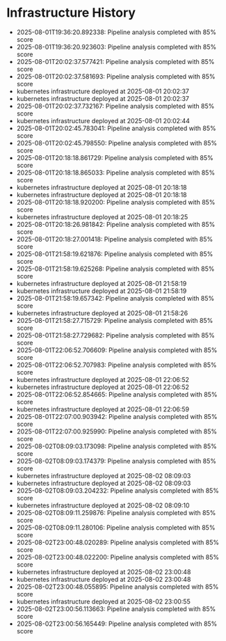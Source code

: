 # Infrastructure History

- 2025-08-01T19:36:20.892338: Pipeline analysis completed with 85% score
- 2025-08-01T19:36:20.923603: Pipeline analysis completed with 85% score
- 2025-08-01T20:02:37.577421: Pipeline analysis completed with 85% score
- 2025-08-01T20:02:37.581693: Pipeline analysis completed with 85% score
- kubernetes infrastructure deployed at 2025-08-01 20:02:37
- kubernetes infrastructure deployed at 2025-08-01 20:02:37
- 2025-08-01T20:02:37.732167: Pipeline analysis completed with 85% score
- kubernetes infrastructure deployed at 2025-08-01 20:02:44
- 2025-08-01T20:02:45.783041: Pipeline analysis completed with 85% score
- 2025-08-01T20:02:45.798550: Pipeline analysis completed with 85% score
- 2025-08-01T20:18:18.861729: Pipeline analysis completed with 85% score
- 2025-08-01T20:18:18.865033: Pipeline analysis completed with 85% score
- kubernetes infrastructure deployed at 2025-08-01 20:18:18
- kubernetes infrastructure deployed at 2025-08-01 20:18:18
- 2025-08-01T20:18:18.920200: Pipeline analysis completed with 85% score
- kubernetes infrastructure deployed at 2025-08-01 20:18:25
- 2025-08-01T20:18:26.981842: Pipeline analysis completed with 85% score
- 2025-08-01T20:18:27.001418: Pipeline analysis completed with 85% score
- 2025-08-01T21:58:19.621876: Pipeline analysis completed with 85% score
- 2025-08-01T21:58:19.625268: Pipeline analysis completed with 85% score
- kubernetes infrastructure deployed at 2025-08-01 21:58:19
- kubernetes infrastructure deployed at 2025-08-01 21:58:19
- 2025-08-01T21:58:19.657342: Pipeline analysis completed with 85% score
- kubernetes infrastructure deployed at 2025-08-01 21:58:26
- 2025-08-01T21:58:27.715729: Pipeline analysis completed with 85% score
- 2025-08-01T21:58:27.729682: Pipeline analysis completed with 85% score
- 2025-08-01T22:06:52.706609: Pipeline analysis completed with 85% score
- 2025-08-01T22:06:52.707983: Pipeline analysis completed with 85% score
- kubernetes infrastructure deployed at 2025-08-01 22:06:52
- kubernetes infrastructure deployed at 2025-08-01 22:06:52
- 2025-08-01T22:06:52.854665: Pipeline analysis completed with 85% score
- kubernetes infrastructure deployed at 2025-08-01 22:06:59
- 2025-08-01T22:07:00.903942: Pipeline analysis completed with 85% score
- 2025-08-01T22:07:00.925990: Pipeline analysis completed with 85% score
- 2025-08-02T08:09:03.173098: Pipeline analysis completed with 85% score
- 2025-08-02T08:09:03.174379: Pipeline analysis completed with 85% score
- kubernetes infrastructure deployed at 2025-08-02 08:09:03
- kubernetes infrastructure deployed at 2025-08-02 08:09:03
- 2025-08-02T08:09:03.204232: Pipeline analysis completed with 85% score
- kubernetes infrastructure deployed at 2025-08-02 08:09:10
- 2025-08-02T08:09:11.259876: Pipeline analysis completed with 85% score
- 2025-08-02T08:09:11.280106: Pipeline analysis completed with 85% score
- 2025-08-02T23:00:48.020289: Pipeline analysis completed with 85% score
- 2025-08-02T23:00:48.022200: Pipeline analysis completed with 85% score
- kubernetes infrastructure deployed at 2025-08-02 23:00:48
- kubernetes infrastructure deployed at 2025-08-02 23:00:48
- 2025-08-02T23:00:48.055895: Pipeline analysis completed with 85% score
- kubernetes infrastructure deployed at 2025-08-02 23:00:55
- 2025-08-02T23:00:56.113663: Pipeline analysis completed with 85% score
- 2025-08-02T23:00:56.165449: Pipeline analysis completed with 85% score
